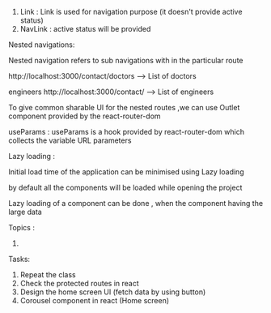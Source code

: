 1. Link : Link is used for navigation purpose (it doesn't provide active status)
2. NavLink : active status will be provided

Nested navigations:

Nested navigation refers to sub navigations with in the particular route

http://localhost:3000/contact/doctors --> List of doctors

engineers http://localhost:3000/contact/ --> List of engineers

<Outlet/>

To give common sharable UI for the nested routes ,we can use Outlet component provided by the react-router-dom

useParams : useParams is a hook provided by react-router-dom which collects the variable URL parameters

Lazy loading :

Initial load time of the application can be minimised using Lazy loading

by default all the components will be loaded while opening the project

Lazy loading of a component can be done , when the component having the large data

Topics :

1.

Tasks:

1. Repeat the class
2. Check the protected routes in react
3. Design the home screen UI (fetch data by using button)
4. Corousel component in react (Home screen)

